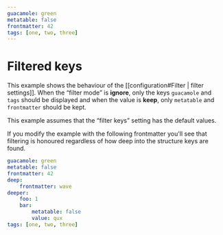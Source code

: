 ```yaml
---
guacamole: green
metatable: false
frontmatter: 42
tags: [one, two, three]
---
```

# Filtered keys

This example shows the behaviour of the [[configuration#Filter | filter settings]]. When the “filter mode” is **ignore**, only the keys `guacamole` and `tags` should be displayed and when the value is **keep**, only `metatable` and `frontmatter` should be kept.

This example assumes that the “filter keys” setting has the default values.

If you modify the example with the following frontmatter you'll see that filtering is honoured regardless of how deep into the structure keys are found.

```yaml
guacamole: green
metatable: false
frontmatter: 42
deep:
    frontmatter: wave
deeper:
    foo: 1
    bar:
        metatable: false
        value: qux
tags: [one, two, three]
```